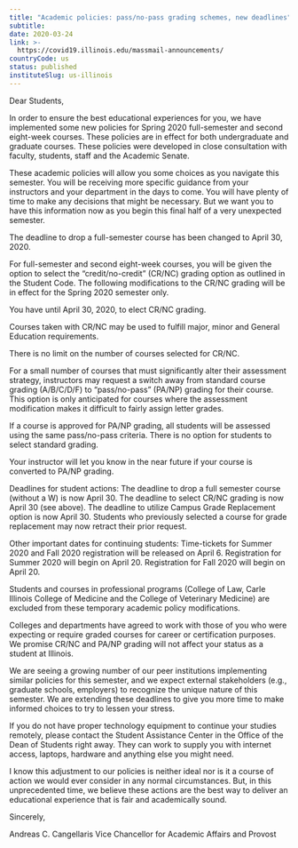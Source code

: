 ```yaml
---
title: "Academic policies: pass/no-pass grading schemes, new deadlines"
subtitle: 
date: 2020-03-24
link: >-
  https://covid19.illinois.edu/massmail-announcements/
countryCode: us
status: published
instituteSlug: us-illinois
---
```

Dear Students,

In order to ensure the best educational experiences for you, we have implemented some new policies for Spring 2020 full-semester and second eight-week courses. These policies are in effect for both undergraduate and graduate courses. These policies were developed in close consultation with faculty, students, staff and the Academic Senate.

These academic policies will allow you some choices as you navigate this semester. You will be receiving more specific guidance from your instructors and your department in the days to come. You will have plenty of time to make any decisions that might be necessary. But we want you to have this information now as you begin this final half of a very unexpected semester. 

The deadline to drop a full-semester course has been changed to April 30, 2020.

For full-semester and second eight-week courses, you will be given the option to select the “credit/no-credit” (CR/NC) grading option as outlined in the Student Code. The following modifications to the CR/NC grading will be in effect for the Spring 2020 semester only.

You have until April 30, 2020, to elect CR/NC grading.

Courses taken with CR/NC may be used to fulfill major, minor and General Education requirements.

There is no limit on the number of courses selected for CR/NC.

For a small number of courses that must significantly alter their assessment strategy, instructors may request a switch away from standard course grading (A/B/C/D/F) to “pass/no-pass” (PA/NP) grading for their course. This option is only anticipated for courses where the assessment modification makes it difficult to fairly assign letter grades.

If a course is approved for PA/NP grading, all students will be assessed using the same pass/no-pass criteria. There is no option for students to select standard grading.

Your instructor will let you know in the near future if your course is converted to PA/NP grading.

Deadlines for student actions: 
The deadline to drop a full semester course (without a W) is now April 30. 
The deadline to select CR/NC grading is now April 30 (see above). 
The deadline to utilize Campus Grade Replacement option is now April 30. Students who previously selected a course for grade replacement may now retract their prior request.

Other important dates for continuing students: 
Time-tickets for Summer 2020 and Fall 2020 registration will be released on April 6. 
Registration for Summer 2020 will begin on April 20. 
Registration for Fall 2020 will begin on April 20. 

Students and courses in professional programs (College of Law, Carle Illinois College of Medicine and the College of Veterinary Medicine) are excluded from these temporary academic policy modifications.

Colleges and departments have agreed to work with those of you who were expecting or require graded courses for career or certification purposes. We promise CR/NC and PA/NP grading will not affect your status as a student at Illinois. 

We are seeing a growing number of our peer institutions implementing similar policies for this semester, and we expect external stakeholders (e.g., graduate schools, employers) to recognize the unique nature of this semester. We are extending these deadlines to give you more time to make informed choices to try to lessen your stress.

If you do not have proper technology equipment to continue your studies remotely, please contact the Student Assistance Center in the Office of the Dean of Students right away. They can work to supply you with internet access, laptops, hardware and anything else you might need.

I know this adjustment to our policies is neither ideal nor is it a course of action we would ever consider in any normal circumstances. But, in this unprecedented time, we believe these actions are the best way to deliver an educational experience that is fair and academically sound.

Sincerely,

Andreas C. Cangellaris
Vice Chancellor for Academic Affairs and Provost